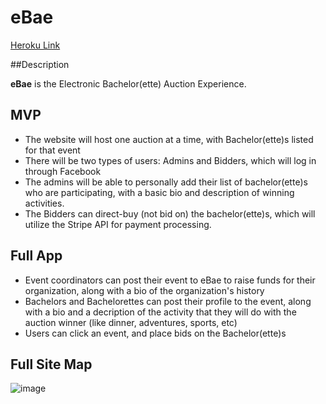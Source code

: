 # eBae

[Heroku Link](https://dry-reaches-6245.herokuapp.com/)

##Description

**eBae** is the Electronic Bachelor(ette) Auction Experience.  

## MVP

- The website will host one auction at a time, with Bachelor(ette)s listed for that event
- There will be two types of users: Admins and Bidders, which will log in through Facebook
- The admins will be able to personally add their list of bachelor(ette)s who are participating, with a basic bio and description of winning activities.
- The Bidders can direct-buy (not bid on) the bachelor(ette)s, which will utilize the Stripe API for payment processing.

## Full App

- Event coordinators can post their event to eBae to raise funds for their organization, along with a bio of the organization's history
- Bachelors and Bachelorettes can post their profile to the event, along with a bio and a decription of the activity that they will do with the auction winner (like dinner, adventures, sports, etc)
- Users can click an event, and place bids on the Bachelor(ette)s 

## Full Site Map

![image](http://i.imgur.com/PBJMHoN.png)
